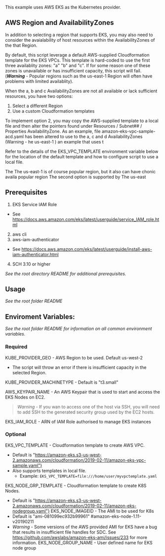 
This example uses AWS EKS as the Kubernetes provider.

## AWS Region and AvailabilityZones

In addition to selecting a region that supports EKS, you may also need to consider the avaialability of host resources within the AvailabilityZones of the that Region.

By default, this script leverage a default AWS-supplied Cloudformation template for the EKS VPCs.  This template is hard-coded to use the first three availablity zones: "a" "b" and "c".  If for some reason one of these zones is unavailable or has insufficient capacity, this script will fail.  (***Warning*** - Popular regions such as the us-east-1 Region will often have problems with limited availablity).

When the a, b and c AvailabilityZones are not all available or lack sufficient resources, you have two options:
  1. Select a different Region
  2. Use a custom Cloudformation templates

To implement option 2, you may copy the AWS-supplied template to a local file and then alter the pointers found under Resources / Subnet## / Properties AvailabilityZone.  As an example, file amazon-eks-vpc-sample-acd.yaml has been altered to use to the a, c and d AvailabilityZones (Warning - he us-east-1 ) an example that uses t

Refer to the details of the EKS_VPC_TEMPLATE environment variable below for the location of the default template and how to configure script to use a local file.



The The us-east-1 is of course popular region, but it also can have chonic availa popular region
 The second option is supported by
The us-east



## Prerequisites

1. EKS Service IAM Role
  - See https://docs.aws.amazon.com/eks/latest/userguide/service_IAM_role.html
2. aws cli
3. aws-iam-authenticator
  - See https://docs.aws.amazon.com/eks/latest/userguide/install-aws-iam-authenticator.html
4. SCH 3.10 or higher

*See the root directory README for additional prerequisites.*

## Usage

*See the root folder README*

## Enviroment Variables:

*See the root folder README for information on all common environment variables.*


### Required

KUBE_PROVIDER_GEO - AWS Region to be used.  Default us-west-2
- The script will throw an error if there is insufficient capacity in the selected Region.

KUBE_PROVIDER_MACHINETYPE - Default is "t3.small"

AWS_KEYPAIR_NAME - An AWS Keypair that is used to start and access the EKS Nodes on EC2.
> *Warning* - If you wan to access one of the host via SSH, you will need to add SSH to the generated security group used by the EC2 hosts.

EKS_IAM_ROLE - ARN of IAM Role authorised to manage EKS instances


### Optional


EKS_VPC_TEMPLATE - Cloudformation template to create AWS VPC.
  - Default is "https://amazon-eks.s3-us-west-2.amazonaws.com/cloudformation/2019-02-11/amazon-eks-vpc-sample.yaml"}
  - Also supports templates in local file.
    - Example:
      `EKS_VPC_TEMPLATE=file:///home/user/myvpctemplate.yaml`

EKS_NODE_GRP_TEMPLATE - Cloudformation template to create K8S Nodes.
  - Default is "https://amazon-eks.s3-us-west-2.amazonaws.com/cloudformation/2019-02-11/amazon-eks-nodegroup.yaml"}
EKS_NODE_IMAGEID - The AMI to be used for K8s
  - Default is "ami-081099ec932b99961"  #amazon-eks-node-1.11-v20190211
  - *Warning* - Some versions of the AWS provided AMI for EKS have a bug that results in insufficient file handles for SDC.  See https://github.com/awslabs/amazon-eks-ami/issues/233 for more information.
EKS_NODE_GROUP_NAME - User defined name for EKS node group

